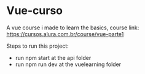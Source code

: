 # Vue-curso

A vue course i made to learn the basics, course link: https://cursos.alura.com.br/course/vue-parte1

Steps to run this project:
- run npm start at the api folder
- run npm run dev at the vuelearning folder
